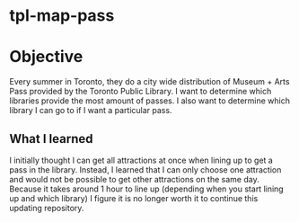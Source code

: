 # tpl-map-pass

# Objective
Every summer in Toronto, they do a city wide distribution of Museum + Arts Pass provided by the Toronto Public Library. I want to determine which libraries provide the most amount of passes. I also want to determine which library I can go to if I want a particular pass.

## What I learned
I initially thought I can get all attractions at once when lining up to get a pass in the library. Instead, I learned that I can only choose one attraction and would not be possible to get other attractions on the same day.
Because it takes around 1 hour to line up (depending when you start lining up and which library) I figure it is no longer worth it to continue this updating repository.
